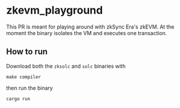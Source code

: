 # zkevm_playground

This PR is meant for playing around with zkSync Era's zkEVM. At the moment the binary isolates the VM and executes one transaction.

## How to run

Download both the `zksolc` and `solc` binaries with
```
make compiler
```
then run the binary
```
cargo run
```
